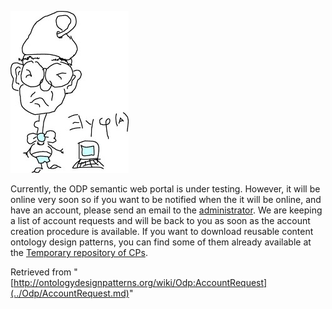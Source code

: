 [![Image:ClaraDrawing.jpg](../images/c/cc/ClaraDrawing.jpg)](../Image/ClaraDrawing.jpg.md "Image:ClaraDrawing.jpg")


Currently, the ODP semantic web portal is under testing. However, it will be online very soon so if you want to be notified when the it will be online, and have an account, please send an email to the [administrator](mailto:valentina.presutti@istc.cnr.it "mailto:valentina.presutti@istc.cnr.it").
We are keeping a list of account requests and will be back to you as soon as the account creation procedure is available. 
If you want to download reusable content ontology design patterns, you can find some of them already available at the [Temporary repository of CPs](http://wiki.loa-cnr.it/index.php/LoaWiki:CPRepository "http://wiki.loa-cnr.it/index.php/LoaWiki:CPRepository").





Retrieved from "[http://ontologydesignpatterns.org/wiki/Odp:AccountRequest](../Odp/AccountRequest.md)"